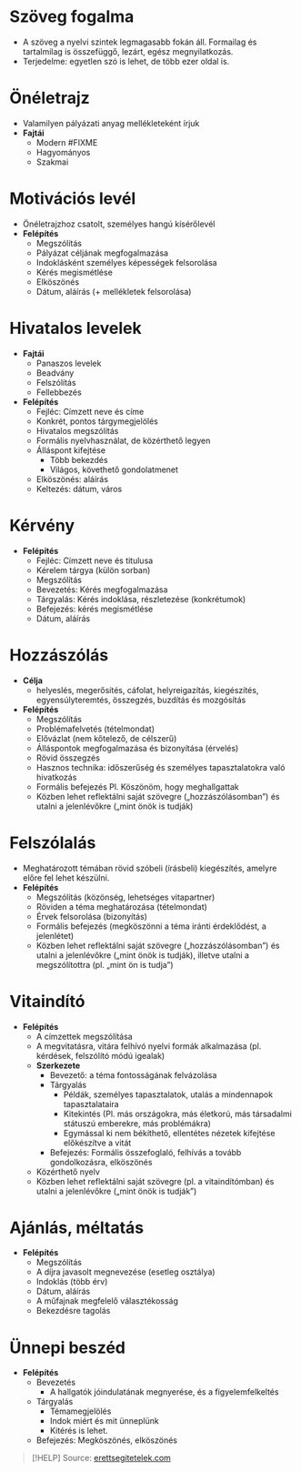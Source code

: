 # Szöveg fogalma

- A szöveg a nyelvi szintek legmagasabb fokán áll. Formailag és tartalmilag is összefüggő, lezárt, egész megnyilatkozás.
- Terjedelme: egyetlen szó is lehet, de több ezer oldal is.

# Önéletrajz

- Valamilyen pályázati anyag mellékleteként írjuk
- **Fajtái**
	- Modern #FIXME
	- Hagyományos
	- Szakmai

# Motivációs levél

- Önéletrajzhoz csatolt, személyes hangú kísérőlevél
- **Felépítés**
	- Megszólítás
	- Pályázat céljának megfogalmazása
	- Indoklásként személyes képességek felsorolása
	- Kérés megismétlése
	- Elköszönés
	- Dátum, aláírás (+ mellékletek felsorolása)

# Hivatalos levelek

- **Fajtái**
	- Panaszos levelek
	- Beadvány
	- Felszólítás
	- Fellebbezés
- **Felépítés**
	- Fejléc: Címzett neve és címe
	- Konkrét, pontos tárgymegjelölés
	- Hivatalos megszólítás
	- Formális nyelvhasználat, de közérthető legyen
	- Álláspont kifejtése
		- Több bekezdés
		- Világos, követhető gondolatmenet
	- Elköszönés: aláírás
	- Keltezés: dátum, város

# Kérvény

- **Felépítés**
	- Fejléc: Címzett neve és titulusa
	- Kérelem tárgya (külön sorban)
	- Megszólítás
	- Bevezetés: Kérés megfogalmazása
	- Tárgyalás: Kérés indoklása, részletezése (konkrétumok)
	- Befejezés: kérés megismétlése
	- Dátum, aláírás

# Hozzászólás

- **Célja**
	- helyeslés, megerősítés, cáfolat, helyreigazítás, kiegészítés, egyensúlyteremtés, összegzés, buzdítás és mozgósítás
- **Felépítés**
	- Megszólítás
	- Problémafelvetés (tételmondat)
	- Elővázlat (nem kőtelező, de célszerű)
	- Álláspontok megfogalmazása és bizonyítása (érvelés)
	- Rövid összegzés
	- Hasznos technika: időszerűség és személyes tapasztalatokra való hivatkozás
	- Formális befejezés Pl. Köszönöm, hogy meghallgattak
	- Közben lehet reflektálni saját szövegre („hozzászólásomban”) és utalni a jelenlévőkre („mint önök is tudják)

# Felszólalás

- Meghatározott témában rövid szóbeli (írásbeli) kiegészítés, amelyre előre fel lehet készülni.
- **Felépítés**
	- Megszólítás (közönség, lehetséges vitapartner)
	- Röviden a téma meghatározása (tételmondat)
	- Érvek felsorolása (bizonyítás)
	- Formális befejezés (megköszönni a téma iránti érdeklődést, a jelenlétet)
	- Közben lehet reflektálni saját szövegre („hozzászólásomban”) és utalni a jelenlévőkre („mint önök is tudják), illetve utalni a megszólítottra (pl. „mint ön is tudja”)

# Vitaindító

- **Felépítés**
	- A címzettek megszólítása
	- A megvitatásra, vitára felhívó nyelvi formák alkalmazása (pl. kérdések, felszólító módú igealak)
	- **Szerkezete**
		- Bevezető: a téma fontosságának felvázolása
		- Tárgyalás
			- Példák, személyes tapasztalatok, utalás a mindennapok tapasztalataira
			- Kitekintés (Pl. más országokra, más életkorú, más társadalmi státuszú emberekre, más problémákra)
			- Egymással ki nem békíthető, ellentétes nézetek kifejtése előkészítve a vitát
		- Befejezés: Formális összefoglaló, felhívás a tovább gondolkozásra, elköszönés
	- Közérthető nyelv
	- Közben lehet reflektálni saját szövegre (pl. a vitaindítómban) és utalni a jelenlévőkre („mint önök is tudják”)

# Ajánlás, méltatás

- **Felépítés**
	- Megszólítás
	- A díjra javasolt megnevezése (esetleg osztálya)
	- Indoklás (több érv)
	- Dátum, aláírás
	- A műfajnak megfelelő választékosság
	- Bekezdésre tagolás

# Ünnepi beszéd

- **Felépítés**
	- Bevezetés
		- A hallgatók jóindulatának megnyerése, és a figyelemfelkeltés
	- Tárgyalás
		- Témamegjelölés
		- Indok miért és mit ünneplünk
		- Kitérés is lehet.
	- Befejezés: Megköszönés, elköszönés

> [!HELP] Source: [erettsegitetelek.com](https://erettsegitetelek.com/2021/02/a-tovabbtanulashoz-illetve-a-munka-vilagahoz-szukseges-szovegtipusok/)
